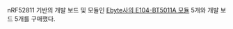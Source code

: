 nRF52811 기반의 개발 보드 및 모듈인 [Ebyte사의 E104-BT5011A 모듈](https://www.cdebyte.com/products/E104-BT5011A) 5개와 개발 보드 5개를 구매했다. 